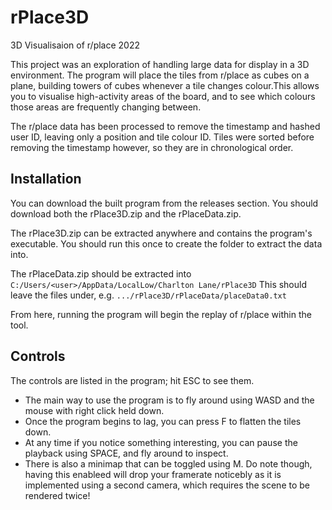 # rPlace3D
3D Visualisaion of r/place 2022 

This project was an exploration of handling large data for display in a 3D environment. The program will place the tiles from r/place as cubes on a plane, building towers of cubes whenever a tile changes colour.This allows you to visualise high-activity areas of the board, and to see which colours those areas are frequently changing between.

The r/place data has been processed to remove the timestamp and hashed user ID, leaving only a position and tile colour ID. Tiles were sorted before removing the timestamp however, so they are in chronological order.

## Installation
You can download the built program from the releases section. You should download both the rPlace3D.zip and the rPlaceData.zip.

The rPlace3D.zip can be extracted anywhere and contains the program's executable. You should run this once to create the folder to extract the data into.

The rPlaceData.zip should be extracted into `C:/Users/<user>/AppData/LocalLow/Charlton Lane/rPlace3D` This should leave the files under, e.g. `.../rPlace3D/rPlaceData/placeData0.txt`

From here, running the program will begin the replay of r/place within the tool.

## Controls
The controls are listed in the program; hit ESC to see them.
- The main way to use the program is to fly around using WASD and the mouse with right click held down.
- Once the program begins to lag, you can press F to flatten the tiles down.
- At any time if you notice something interesting, you can pause the playback using SPACE, and fly around to inspect.
- There is also a minimap that can be toggled using M. Do note though, having this enableed will drop your framerate noticebly as it is implemented using a second camera, which requires the scene to be rendered twice!
